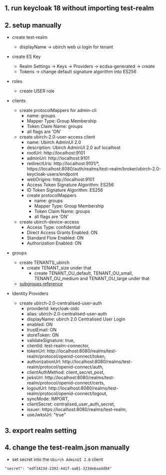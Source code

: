 ## 1. run keycloak 18 without importing test-realm

## 2. setup manually
- create test-realm
  - displayName -> ubirch web ui login for tenant
 
- create ES Key
  - Realm Settings -> Keys -> Providers -> ecdsa-generated -> create
  - Tokens -> change default signature algorithm into ES256

- roles
  - create USER role

- clients
  - create protocolMappers for admin-cli
    - name: groups
    - Mapper Type: Group Membership 
    - Token Claim Name: groups
    - all flags are 'ON'
  - create ubirch-2.0-user-access client
    - name: Ubirch AdminUI 2.0
    - description: Ubirch AdminUI 2.0 auf localhost
    - rootUrl: http://localhost:9101
    - adminUrl: http://localhost:9101
    - redirectUris: http://localhost:9101/*, https://localhost:8080/auth/realms/test-realm/broker/ubirch-2.0-keycloak-users/endpoint
    - webOrigins: http://localhost:9101
    - Access Token Signature Algorithm: ES256
    - ID Token Signature Algorithm: ES256
    - create protocolMappers
      - name: groups
      - Mapper Type: Group Membership
      - Token Claim Name: groups
      - all flags are 'ON'
  - create ubirch-device-access
    - Access Type: confidential
    - Direct Access Grants Enabled: ON
    - Standard Flow Enabled: ON
    - Authorization Enabled: ON
- groups
  - create TENANTS_ubirch
    - create TENANT_size under that
      - create TENANT_OU_default, TENANT_OU_small, TENANT_OU_medium and TENANT_OU_large under that
  - [subgroups reference](https://hn-docs.readthedocs.io/en/latest/administrator/groups.html)

- Identity Providers
  - create ubirch-2.0-centralised-user-auth
    - providerId: keycloak-oidc
    - alias: ubirch-2.0-centralised-user-auth
    - displayName: ubirch 2.0 Centralised User Login
    - enabled: ON
    - trustEmail: ON
    - storeToken: ON
    - validateSignature: true,
    - clientId: test-realm-connector,
    - tokenUrl: http://localhost:8080/realms/test-realm/protocol/openid-connect/token,
    - authorizationUrl: http://localhost:8080/realms/test-realm/protocol/openid-connect/auth,
    - clientAuthMethod: client_secret_post,
    - jwksUrl: http://localhost:8080/realms/test-realm/protocol/openid-connect/certs,
    - logoutUrl: http://localhost:8080/realms/test-realm/protocol/openid-connect/logout,
    - syncMode: IMPORT,
    - clientSecret: centralised_user_auth_secret,
    - issuer: https://localhost:8080/realms/test-realm,
    - useJwksUrl: "true"

## 3. export realm setting

## 4. change the test-realm.json manually
- set secret into the `Ubirch AdminUI 2.0` client
```
"secret": "edf3423d-2392-441f-aa81-323de6aadd84"
```
